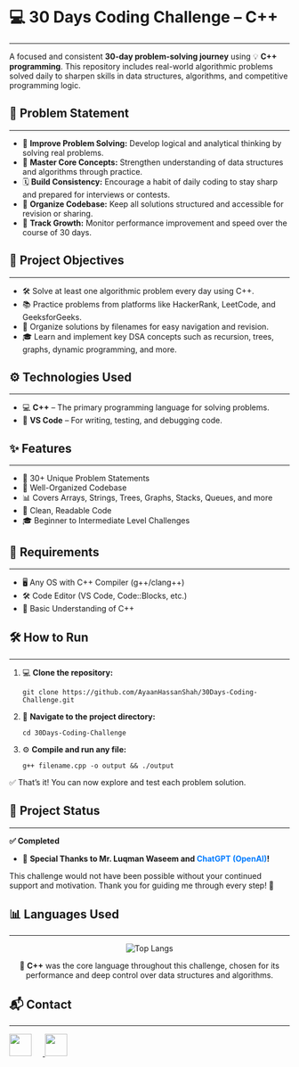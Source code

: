 <h1>💻 30 Days Coding Challenge – C++</h1>
<hr>
<p>A focused and consistent <strong>30-day problem-solving journey</strong> using 💡 <strong>C++ programming</strong>. This repository includes real-world algorithmic problems solved daily to sharpen skills in data structures, algorithms, and competitive programming logic.</p>

<h2>📌 Problem Statement</h2>
<hr>
<ul>
  <li>🎯 <strong>Improve Problem Solving:</strong> Develop logical and analytical thinking by solving real problems.</li>
  <li>🧠 <strong>Master Core Concepts:</strong> Strengthen understanding of data structures and algorithms through practice.</li>
  <li>🗓️ <strong>Build Consistency:</strong> Encourage a habit of daily coding to stay sharp and prepared for interviews or contests.</li>
  <li>📁 <strong>Organize Codebase:</strong> Keep all solutions structured and accessible for revision or sharing.</li>
  <li>🚀 <strong>Track Growth:</strong> Monitor performance improvement and speed over the course of 30 days.</li>
</ul>

<h2>🎯 Project Objectives</h2>
<hr>
<ul>
  <li>🛠️ Solve at least one algorithmic problem every day using C++.</li>
  <li>📚 Practice problems from platforms like HackerRank, LeetCode, and GeeksforGeeks.</li>
  <li>📝 Organize solutions by filenames for easy navigation and revision.</li>
  <li>🎓 Learn and implement key DSA concepts such as recursion, trees, graphs, dynamic programming, and more.</li>
</ul>

<h2>⚙️ Technologies Used</h2>
<hr>
<ul>
  <li>💻 <strong>C++</strong> – The primary programming language for solving problems.</li>
  <li>🧪 <strong>VS Code</strong> – For writing, testing, and debugging code.</li>
</ul>

<h2>✨ Features</h2>
<hr>
<ul>
  <li>📌 30+ Unique Problem Statements</li>
  <li>📁 Well-Organized Codebase</li>
  <li>📊 Covers Arrays, Strings, Trees, Graphs, Stacks, Queues, and more</li>
  <li>📄 Clean, Readable Code</li>
  <li>🎓 Beginner to Intermediate Level Challenges</li>
</ul>

<h2>🔧 Requirements</h2>
<hr>
<ul>
  <li>🖥️ Any OS with C++ Compiler (g++/clang++)</li>
  <li>🛠️ Code Editor (VS Code, Code::Blocks, etc.)</li>
  <li>📘 Basic Understanding of C++</li>
</ul>

<h2>🛠️ How to Run</h2>
<hr>
<ol>
  <li>💻 <strong>Clone the repository:</strong>
    <pre><code>git clone https://github.com/AyaanHassanShah/30Days-Coding-Challenge.git</code></pre>
  </li>
  <li>📁 <strong>Navigate to the project directory:</strong>
    <pre><code>cd 30Days-Coding-Challenge</code></pre>
  </li>
  <li>⚙️ <strong>Compile and run any file:</strong>
    <pre><code>g++ filename.cpp -o output && ./output</code></pre>
  </li>
</ol>
<p>✅ That’s it! You can now explore and test each problem solution.</p>

<h2>🚀 Project Status</h2>
<hr>
<p><strong>✅ Completed</strong></p>
<ul>
  <li>🙏 <strong>Special Thanks to Mr. Luqman Waseem and <span style="color: #007bff;">ChatGPT (OpenAI)</span>!</strong></li>
</ul>
<p>This challenge would not have been possible without your continued support and motivation. Thank you for guiding me through every step! 🤝</p>

<h2>📊 Languages Used</h2>
<hr>
<p align="center">
  <img src="https://github-readme-stats.vercel.app/api/top-langs/?username=AyaanHassanShah&layout=compact&theme=radical&hide=html,css,shell" alt="Top Langs" />
</p>
<p align="center">🔸 <strong>C++</strong> was the core language throughout this challenge, chosen for its performance and deep control over data structures and algorithms.</p>

<h2>📬 Contact</h2>
<hr>
<p>
  <a href="https://www.linkedin.com/in/syed-ayaan-hassan-shah-4993a532a/" target="_blank">
    <img src="https://cdn.jsdelivr.net/gh/devicons/devicon/icons/linkedin/linkedin-original.svg" style="width: 40px; margin-right: 20px;" />
  </a>
  <a href="https://github.com/AyaanHassanShah" target="_blank">
    <img src="https://cdn.jsdelivr.net/gh/devicons/devicon/icons/github/github-original.svg" style="width: 40px;" />
  </a>
</p>
